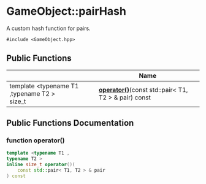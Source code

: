 # GameObject::pairHash



A custom hash function for pairs. 


`#include <GameObject.hpp>`

## Public Functions

|                | Name           |
| -------------- | -------------- |
| template <typename T1 ,typename T2 \> <br>size_t | **[operator()](struct_game_object_1_1pair_hash.md#function-operator())**(const std::pair< T1, T2 > & pair) const |

## Public Functions Documentation

### function operator()

```cpp
template <typename T1 ,
typename T2 >
inline size_t operator()(
    const std::pair< T1, T2 > & pair
) const
```
